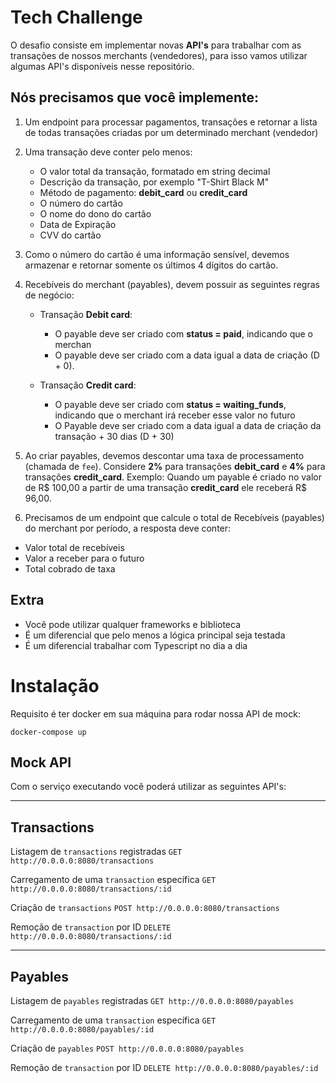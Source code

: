 # Tech Challenge
O desafio consiste em implementar novas **API's** para trabalhar com as transações de nossos merchants (vendedores),
para isso vamos utilizar algumas API's disponíveis nesse repositório.

## Nós precisamos que você implemente:

1. Um endpoint para processar pagamentos, transações e retornar a lista de todas transações criadas por um determinado merchant (vendedor)

2. Uma transação deve conter pelo menos:
    * O valor total da transação, formatado em string decimal
    * Descrição da transação, por exemplo "T-Shirt Black M"
    * Método de pagamento: **debit_card** ou **credit_card**
    * O número do cartão
    * O nome do dono do cartão
    * Data de Expiração
    * CVV do cartão

3. Como o número do cartão é uma informação sensível, devemos armazenar e retornar somente os últimos 4 dígitos do cartão.

4. Recebíveis do merchant (payables), devem possuir as seguintes regras de negócio:
    * Transação **Debit card**:
      * O payable deve ser criado com **status = paid**, indicando que o merchan
      * O payable deve ser criado com a data igual a data de criação (D + 0).

    * Transação **Credit card**:
      * O payable deve ser criado com **status = waiting_funds**, indicando que o merchant irá receber esse valor no futuro
      * O Payable deve ser criado com a data igual a data de criação da transação  + 30 dias (D + 30)

5. Ao criar payables, devemos descontar uma taxa de processamento (chamada de `fee`). Considere **2%** para transações **debit_card**
e **4%** para transações **credit_card**. Exemplo: Quando um payable é criado no valor de R$ 100,00 a partir de uma transação **credit_card**  ele receberá R$ 96,00.

6. Precisamos de um endpoint que calcule o total de Recebíveis (payables) do merchant por período, a resposta deve conter:
  * Valor total de recebíveis
  * Valor a receber para o futuro
  * Total cobrado de taxa 

## Extra
- Você pode utilizar qualquer frameworks e biblioteca
- É um diferencial que pelo menos a lógica principal seja testada
- É um diferencial trabalhar com Typescript no dia a dia



# Instalação
Requisito é ter docker em sua máquina para rodar nossa API de mock:

```
docker-compose up
```


## Mock API
Com o serviço executando você poderá utilizar as seguintes API's:

---

## Transactions
Listagem de `transactions` registradas
`GET http://0.0.0.0:8080/transactions`

Carregamento de uma `transaction` específica
`GET http://0.0.0.0:8080/transactions/:id`

Criação de `transactions`
`POST http://0.0.0.0:8080/transactions`

Remoção de `transaction` por ID
`DELETE http://0.0.0.0:8080/transactions/:id`

---

## Payables
Listagem de `payables` registradas
`GET http://0.0.0.0:8080/payables`

Carregamento de uma `transaction` específica
`GET http://0.0.0.0:8080/payables/:id`

Criação de `payables`
`POST http://0.0.0.0:8080/payables`

Remoção de `transaction` por ID
`DELETE http://0.0.0.0:8080/payables/:id`
